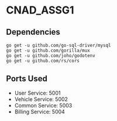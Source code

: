 
# CNAD_ASSG1

  



## Dependencies

  

    go get -u github.com/go-sql-driver/mysql
    go get -u github.com/gorilla/mux
    go get -u github.com/joho/godotenv
    go get -u github.com/rs/cors

## Ports Used

 - User Service: 5001
 - Vehicle Service: 5002
 - Common Service: 5003
 - Billing Service: 5004
